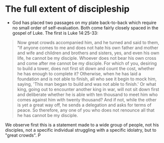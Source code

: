 # The full extent of discipleship

- God has placed two passages on my plate back-to-back which require no small order of self-evaluation. Both come fairly closely spaced in the gospel of Luke. The first is Luke 14:25-33:

> Now great crowds accompanied him, and he turned and said to them, "If anyone comes to me and does not hate his own father and mother and wife and children and brothers and sisters, yes, and even his own life, he cannot be my disciple. Whoever does not bear his own cross and come after me cannot be my disciple. For which of you, desiring to build a tower, does not first sit down and count the cost, whether he has enough to complete it? Otherwise, when he has laid a foundation and is not able to finish, all who see it begin to mock him, saying, 'This man began to build and was not able to finish.' Or what king, going out to encounter another king in war, will not sit down first and deliberate whether he is able with ten thousand to meet him who comes against him with twenty thousand? And if not, while the other is yet a great way off, he sends a delegation and asks for terms of peace. So therefore, any one of you who does not renounce all that he has cannot be my disciple. 

We observe first this is a statement made to a wide group of people, not his disciples, not a specific individual struggling with a specific idolatry, but to "great crowds". P